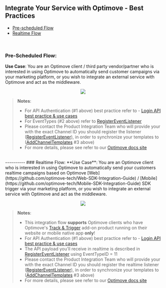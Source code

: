 ## Integrate Your Service with Optimove - Best Practices

- [Pre-scheduled Flow](#pre-flow)
- [Realtime Flow](#rt-flow)
<br/>

### <a id="pre-flow"></a>Pre-Scheduled Flow: 
**Use Case**: You are an Optimove client / third party vendor/partner who is interested in using Optimove to automatically send customer campaigns via your marketing platform, or you wish to integrate an external service with Optimove and act as the middleware.

<p align="center"><img src="https://github.com/optimove-tech/Optimove-APIs/blob/master/API-Integrations/Integrate%20Your%20Service%20-%20Pre-Scheduled%20-%20Client%20Execution%20Flow.png?raw=true"></p>

>**Notes**: 
> -   For API Authentication (#1 above) best practice refer to -   [Login API best practice & use cases](https://github.com/optimoveproductintegration/Optimove-APIs/tree/master/Login-API)
> -   For EventTypes (#2 above) refer to [RegisterEventListener](https://docs.optimove.com/api-usage-guide/#General_Functions_RegisterEventListener)
> -   Please contact the Product Integration Team who will provide your with the exact Channel ID you should register the listener ([RegisterEventListener](https://docs.optimove.com/api-usage-guide/#General_Functions_RegisterEventListener)), in order to synchronize your templates to ([AddChannelTemplates](https://docs.optimove.com/api-usage-guide/#AddChannelTemplates) #3 above)
> -  For more details, please see refer to our [Optimove docs site](https://docs.optimove.com/integrate-your-service-with-optimove/)
<br/>
----------
### <a id="rt-flow"></a>Realtime Flow: 
**Use Case**: You are an Optimove client who is interested in using Optimove to automatically send your customers realtime campaigns based on Optimove [Web](https://github.com/optimove-tech/Web-SDK-Integration-Guide) / [Mobile](https://github.com/optimove-tech/Mobile-SDK-Integration-Guide) SDK trigger via your marketing platform, or you wish to integrate an external service with Optimove and act as the middleware.
<p align="center"><img src="https://github.com/optimove-tech/Optimove-APIs/blob/master/API-Integrations/Integrate%20Your%20Service%20-%20Realtime%20-%20Client%20Execution%20Flow.png?raw=true"></p>

>**Notes**: 
> - This integration flow **supports** Optimove clients who have Optimove's [Track & Trigger](https://docs.optimove.com/track-and-trigger/) add-on product running on their website or mobile native app **only**!
> -   For API Authentication (#1 above) best practice refer to -   [Login API best practice & use cases](https://github.com/optimoveproductintegration/Optimove-APIs/tree/master/Login-API)
> - The API payload you’ll receive in realtime is described in [RegisterEventListener](https://docs.optimove.com/api-usage-guide/#General_Functions_RegisterEventListener) using EventTypeID = 11
> -   Please contact the Product Integration Team who will provide your with the exact Channel ID you should register the realtime listener ([RegisterEventListener](https://docs.optimove.com/api-usage-guide/#General_Functions_RegisterEventListener)), in order to synchronize your templates to ([AddChannelTemplates](https://docs.optimove.com/api-usage-guide/#AddChannelTemplates) #3 above)
> -  For more details, please see refer to our [Optimove docs site](https://docs.optimove.com/integrate-your-service-with-optimove/)
